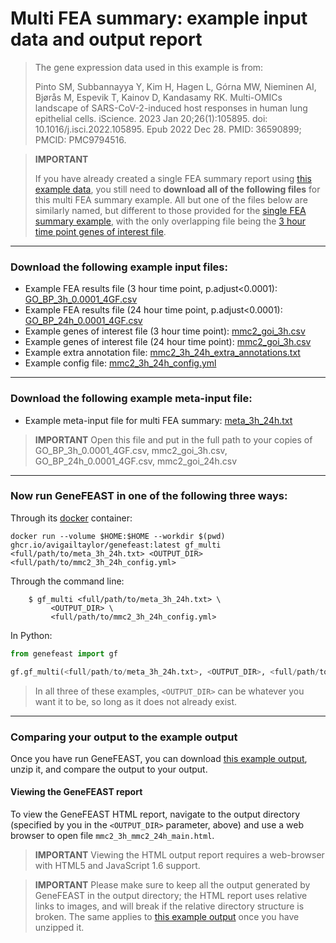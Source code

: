 # Multi FEA summary: example input data and output report

> The gene expression data used in this example is from: 
>
> Pinto SM, Subbannayya Y, Kim H, Hagen L, Górna MW, Nieminen AI, Bjørås M, Espevik T, Kainov D, Kandasamy RK. Multi-OMICs landscape of SARS-CoV-2-induced host responses in human lung epithelial cells. iScience. 2023 Jan 20;26(1):105895. doi: 10.1016/j.isci.2022.105895. Epub 2022 Dec 28. PMID: 36590899; PMCID: PMC9794516.

> **IMPORTANT**
>
> If you have already created a single FEA summary report using [this example data](https://avigailtaylor.github.io/GeneFEAST/example_usage.html), you still need to **download all of the following files** for this multi FEA summary example. All but one of the files below are similarly named, but different to those provided for the [single FEA summary example](https://avigailtaylor.github.io/GeneFEAST/example_usage.html), with the only overlapping file being the [3 hour time point genes of interest file](https://avigailtaylor.github.io/GeneFEAST/mmc2_goi_3h.csv).

---
### Download the following example input files:

- Example FEA results file (3 hour time point, p.adjust<0.0001): [GO_BP_3h_0.0001_4GF.csv](https://avigailtaylor.github.io/GeneFEAST/GO_BP_3h_0.0001_4GF.csv)
- Example FEA results file (24 hour time point, p.adjust<0.0001): [GO_BP_24h_0.0001_4GF.csv](https://avigailtaylor.github.io/GeneFEAST/GO_BP_24h_0.0001_4GF.csv)
- Example genes of interest file (3 hour time point): [mmc2_goi_3h.csv](https://avigailtaylor.github.io/GeneFEAST/mmc2_goi_3h.csv)
- Example genes of interest file (24 hour time point): [mmc2_goi_3h.csv](https://avigailtaylor.github.io/GeneFEAST/mmc2_goi_24h.csv)
- Example extra annotation file: [mmc2_3h_24h_extra_annotations.txt](https://avigailtaylor.github.io/GeneFEAST/mmc2_goi_24h.csv)
- Example config file: [mmc2_3h_24h_config.yml](https://avigailtaylor.github.io/GeneFEAST/mmc2_3h_24h_config.yml)

---
### Download the following example meta-input file:

- Example meta-input file for multi FEA summary: [meta_3h_24h.txt](https://avigailtaylor.github.io/GeneFEAST/meta_3h_24h.txt)

> **IMPORTANT** Open this file and put in the full path to your copies of GO_BP_3h_0.0001_4GF.csv, mmc2_goi_3h.csv, GO_BP_24h_0.0001_4GF.csv, mmc2_goi_24h.csv

---
### Now run GeneFEAST in one of the following three ways:

Through its [docker](https://docs.docker.com/get-docker/) container:
```
docker run --volume $HOME:$HOME --workdir $(pwd) ghcr.io/avigailtaylor/genefeast:latest gf_multi <full/path/to/meta_3h_24h.txt> <OUTPUT_DIR> <full/path/to/mmc2_3h_24h_config.yml>
```

Through the command line:
```
    $ gf_multi <full/path/to/meta_3h_24h.txt> \
         <OUTPUT_DIR> \
         <full/path/to/mmc2_3h_24h_config.yml>
```

In Python:

```python
from genefeast import gf

gf.gf_multi(<full/path/to/meta_3h_24h.txt>, <OUTPUT_DIR>, <full/path/to/mmc2_3h_24h_config.yml>)
```
> In all three of these examples, `<OUTPUT_DIR>` can be whatever you want it to be, so long as it does not already exist.

---
### Comparing your output to the example output

Once you have run GeneFEAST, you can download [this example output](https://avigailtaylor.github.io/GeneFEAST/mmc2_3h_24h_output.zip), unzip it, and compare the output to your output.

#### Viewing the GeneFEAST report
To view the GeneFEAST HTML report, navigate to the output directory (specified by you in the `<OUTPUT_DIR>` parameter, above) and use a web browser to open
file `mmc2_3h_mmc2_24h_main.html`.

> **IMPORTANT**
> Viewing the HTML output report requires a web-browser with HTML5 and JavaScript 1.6 support.

> **IMPORTANT**
> Please make sure to keep all the output generated by GeneFEAST in the output directory; the HTML report uses relative links to images, and will break if the relative directory structure is broken.
> The same applies to [this example output](https://avigailtaylor.github.io/GeneFEAST/mmc2_3h_24h_output.zip) once you have unzipped it.

